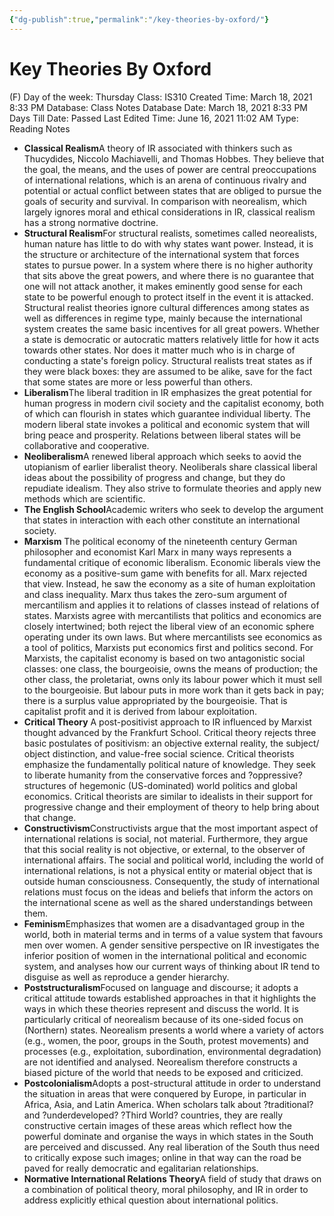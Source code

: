 ```yaml
---
{"dg-publish":true,"permalink":"/key-theories-by-oxford/"}
---
```


# Key Theories By Oxford

(F) Day of the week: Thursday
Class: IS310
Created Time: March 18, 2021 8:33 PM
Database: Class Notes Database
Date: March 18, 2021 8:33 PM
Days Till Date: Passed
Last Edited Time: June 16, 2021 11:02 AM
Type: Reading Notes

- **Classical Realism**A theory of IR associated with thinkers such as Thucydides, Niccolo Machiavelli, and Thomas Hobbes. They believe that the goal, the means, and the uses of power are central preoccupations of international relations, which is an arena of continuous rivalry and potential or actual conflict between states that are obliged to pursue the goals of security and survival. In comparison with neorealism, which largely ignores moral and ethical considerations in IR, classical realism has a strong normative doctrine.
- **Structural Realism**For structural realists, sometimes called neorealists, human nature has little to do with why states want power. Instead, it is the structure or architecture of the international system that forces states to pursue power. In a system where there is no higher authority that sits above the great powers, and where there is no guarantee that one will not attack another, it makes eminently good sense for each state to be powerful enough to protect itself in the event it is attacked. Structural realist theories ignore cultural differences among states as well as differences in regime type, mainly because the international system creates the same basic incentives for all great powers. Whether a state is democratic or autocratic matters relatively little for how it acts towards other states. Nor does it matter much who is in charge of conducting a state's foreign policy. Structural realists treat states as if they were black boxes: they are assumed to be alike, save for the fact that some states are more or less powerful than others.
- **Liberalism**The liberal tradition in IR emphasizes the great potential for human progress in modern civil society and the capitalist economy, both of which can flourish in states which guarantee individual liberty. The modern liberal state invokes a political and economic system that will bring peace and prosperity. Relations between liberal states will be collaborative and cooperative.
- **Neoliberalism**A renewed liberal approach which seeks to aovid the utopianism of earlier liberalist theory. Neoliberals share classical liberal ideas about the possibility of progress and change, but they do repudiate idealism. They also strive to formulate theories and apply new methods which are scientific.
- **The English School**Academic writers who seek to develop the argument that states in interaction with each other constitute an international society.
- **Marxism** The political economy of the nineteenth century German philosopher and economist Karl Marx in many ways represents a fundamental critique of economic liberalism. Economic liberals view the economy as a positive-sum game with benefits for all. Marx rejected that view. Instead, he saw the economy as a site of human exploitation and class inequality. Marx thus takes the zero-sum argument of mercantilism and applies it to relations of classes instead of relations of states. Marxists agree with mercantilists that politics and economics are closely intertwined; both reject the liberal view of an economic sphere operating under its own laws. But where mercantilists see economics as a tool of politics, Marxists put economics first and politics second. For Marxists, the capitalist economy is based on two antagonistic social classes: one class, the bourgeoisie, owns the means of production; the other class, the proletariat, owns only its labour power which it must sell to the bourgeoisie. But labour puts in more work than it gets back in pay; there is a surplus value appropriated by the bourgeoisie. That is capitalist profit and it is derived from labour exploitation.
- **Critical Theory** A post-positivist approach to IR influenced by Marxist thought advanced by the Frankfurt School. Critical theory rejects three basic postulates of positivism: an objective external reality, the subject/ object distinction, and value-free social science. Critical theorists emphasize the fundamentally political nature of knowledge. They seek to liberate humanity from the conservative forces and ?oppressive? structures of hegemonic (US-dominated) world politics and global economics. Critical theorists are similar to idealists in their support for progressive change and their employment of theory to help bring about that change.
- **Constructivism**Constructivists argue that the most important aspect of international relations is social, not material. Furthermore, they argue that this social reality is not objective, or external, to the observer of international affairs. The social and political world, including the world of international relations, is not a physical entity or material object that is outside human consciousness. Consequently, the study of international relations must focus on the ideas and beliefs that inform the actors on the international scene as well as the shared understandings between them.
- **Feminism**Emphasizes that women are a disadvantaged group in the world, both in material terms and in terms of a value system that favours men over women. A gender sensitive perspective on IR investigates the inferior position of women in the international political and economic system, and analyses how our current ways of thinking about IR tend to disguise as well as reproduce a gender hierarchy.
- **Poststructuralism**Focused on language and discourse; it adopts a critical attitude towards established approaches in that it highlights the ways in which these theories represent and discuss the world. It is particularly critical of neorealism because of its one-sided focus on (Northern) states. Neorealism presents a world where a variety of actors (e.g., women, the poor, groups in the South, protest movements) and processes (e.g., exploitation, subordination, environmental degradation) are not identified and analysed. Neorealism therefore constructs a biased picture of the world that needs to be exposed and criticized.
- **Postcolonialism**Adopts a post-structural attitude in order to understand the situation in areas that were conquered by Europe, in particular in Africa, Asia, and Latin America. When scholars talk about ?traditional? and ?underdeveloped? ?Third World? countries, they are really constructive certain images of these areas which reflect how the powerful dominate and organise the ways in which states in the South are perceived and discussed. Any real liberation of the South thus need to critically expose such images; online in that way can the road be paved for really democratic and egalitarian relationships.
- **Normative International Relations Theory**A field of study that draws on a combination of political theory, moral philosophy, and IR in order to address explicitly ethical question about international politics.
